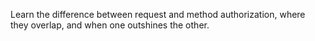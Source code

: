 Learn the difference between request and method authorization, where they overlap, and when one outshines the other.